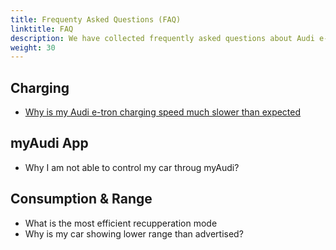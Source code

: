 ```yaml
---
title: Frequenty Asked Questions (FAQ)
linktitle: FAQ
description: We have collected frequently asked questions about Audi e-tron and try to answer them for you.
weight: 30
---
```


## Charging

- [Why is my Audi e-tron charging speed much slower than expected](whyhpcchargingslow)

## myAudi App

- Why I am not able to control my car throug myAudi? 
  
## Consumption & Range

- What is the most efficient recupperation mode
- Why is my car showing lower range than advertised?
